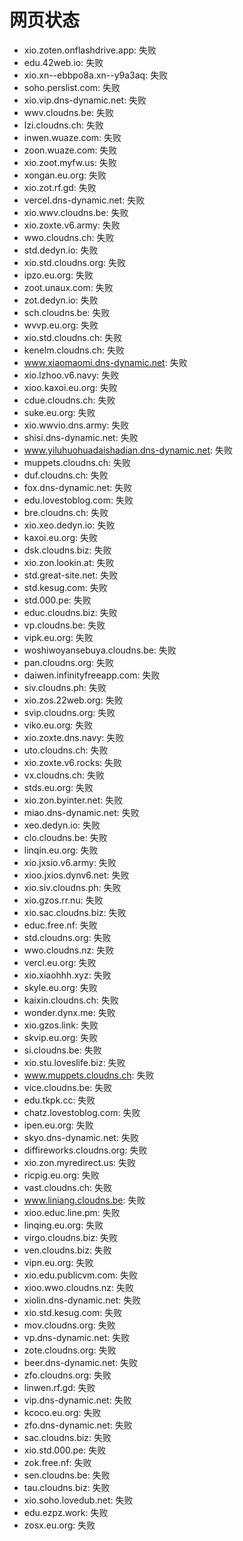 # 网页状态
- xio.zoten.onflashdrive.app: 失败
- edu.42web.io: 失败
- xio.xn--ebbpo8a.xn--y9a3aq: 失败
- soho.perslist.com: 失败
- xio.vip.dns-dynamic.net: 失败
- wwv.cloudns.be: 失败
- lzi.cloudns.ch: 失败
- inwen.wuaze.com: 失败
- zoon.wuaze.com: 失败
- xio.zoot.myfw.us: 失败
- xongan.eu.org: 失败
- xio.zot.rf.gd: 失败
- vercel.dns-dynamic.net: 失败
- xio.wwv.cloudns.be: 失败
- xio.zoxte.v6.army: 失败
- wwo.cloudns.ch: 失败
- std.dedyn.io: 失败
- xio.std.cloudns.org: 失败
- ipzo.eu.org: 失败
- zoot.unaux.com: 失败
- zot.dedyn.io: 失败
- sch.cloudns.be: 失败
- wvvp.eu.org: 失败
- xio.std.cloudns.ch: 失败
- kenelm.cloudns.ch: 失败
- www.xiaomaomi.dns-dynamic.net: 失败
- xio.lzhoo.v6.navy: 失败
- xioo.kaxoi.eu.org: 失败
- cdue.cloudns.ch: 失败
- suke.eu.org: 失败
- xio.wwvio.dns.army: 失败
- shisi.dns-dynamic.net: 失败
- www.yiluhuohuadaishadian.dns-dynamic.net: 失败
- muppets.cloudns.ch: 失败
- duf.cloudns.ch: 失败
- fox.dns-dynamic.net: 失败
- edu.lovestoblog.com: 失败
- bre.cloudns.ch: 失败
- xio.xeo.dedyn.io: 失败
- kaxoi.eu.org: 失败
- dsk.cloudns.biz: 失败
- xio.zon.lookin.at: 失败
- std.great-site.net: 失败
- std.kesug.com: 失败
- std.000.pe: 失败
- educ.cloudns.biz: 失败
- vp.cloudns.be: 失败
- vipk.eu.org: 失败
- woshiwoyansebuya.cloudns.be: 失败
- pan.cloudns.org: 失败
- daiwen.infinityfreeapp.com: 失败
- siv.cloudns.ph: 失败
- xio.zos.22web.org: 失败
- svip.cloudns.org: 失败
- viko.eu.org: 失败
- xio.zoxte.dns.navy: 失败
- uto.cloudns.ch: 失败
- xio.zoxte.v6.rocks: 失败
- vx.cloudns.ch: 失败
- stds.eu.org: 失败
- xio.zon.byinter.net: 失败
- miao.dns-dynamic.net: 失败
- xeo.dedyn.io: 失败
- clo.cloudns.be: 失败
- linqin.eu.org: 失败
- xio.jxsio.v6.army: 失败
- xioo.jxios.dynv6.net: 失败
- xio.siv.cloudns.ph: 失败
- xio.gzos.rr.nu: 失败
- xio.sac.cloudns.biz: 失败
- educ.free.nf: 失败
- std.cloudns.org: 失败
- wwo.cloudns.nz: 失败
- vercl.eu.org: 失败
- xio.xiaohhh.xyz: 失败
- skyle.eu.org: 失败
- kaixin.cloudns.ch: 失败
- wonder.dynx.me: 失败
- xio.gzos.link: 失败
- skvip.eu.org: 失败
- si.cloudns.be: 失败
- xio.stu.loveslife.biz: 失败
- www.muppets.cloudns.ch: 失败
- vice.cloudns.be: 失败
- edu.tkpk.cc: 失败
- chatz.lovestoblog.com: 失败
- ipen.eu.org: 失败
- skyo.dns-dynamic.net: 失败
- diffireworks.cloudns.org: 失败
- xio.zon.myredirect.us: 失败
- ricpig.eu.org: 失败
- vast.cloudns.ch: 失败
- www.liniang.cloudns.be: 失败
- xioo.educ.line.pm: 失败
- linqing.eu.org: 失败
- virgo.cloudns.biz: 失败
- ven.cloudns.biz: 失败
- vipn.eu.org: 失败
- xio.edu.publicvm.com: 失败
- xioo.wwo.cloudns.nz: 失败
- xiolin.dns-dynamic.net: 失败
- xio.std.kesug.com: 失败
- mov.cloudns.org: 失败
- vp.dns-dynamic.net: 失败
- zote.cloudns.org: 失败
- beer.dns-dynamic.net: 失败
- zfo.cloudns.org: 失败
- linwen.rf.gd: 失败
- vip.dns-dynamic.net: 失败
- kcoco.eu.org: 失败
- zfo.dns-dynamic.net: 失败
- sac.cloudns.biz: 失败
- xio.std.000.pe: 失败
- zok.free.nf: 失败
- sen.cloudns.be: 失败
- tau.cloudns.biz: 失败
- xio.soho.lovedub.net: 失败
- edu.ezpz.work: 失败
- zosx.eu.org: 失败
